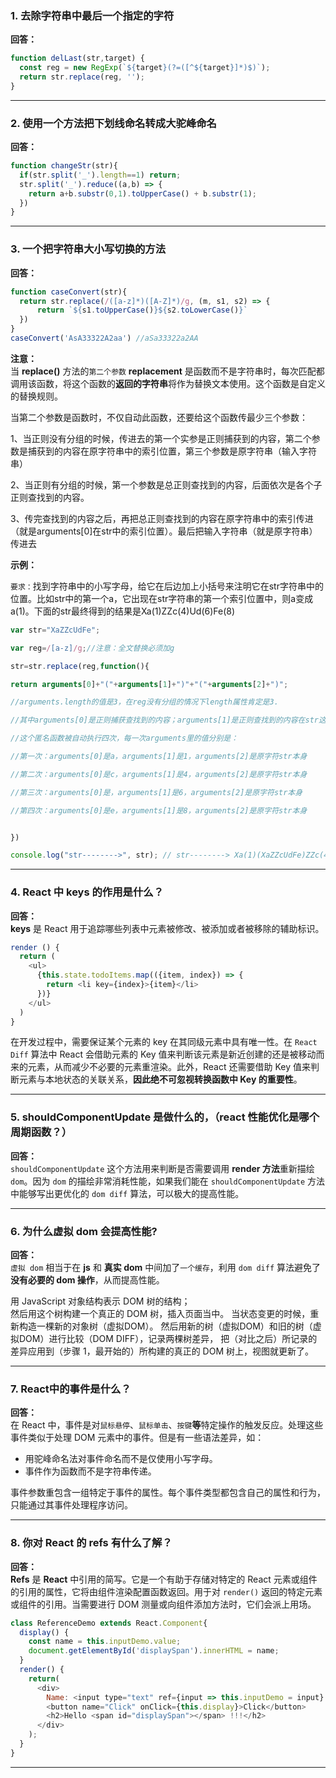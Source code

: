 ### 1. 去除字符串中最后一个**指定**的字符
**回答：**
```js
function delLast(str,target) {
  const reg = new RegExp(`${target}(?=([^${target}]*)$)`);
  return str.replace(reg, '');
}
```

---

### 2. 使用一个方法把下划线命名转成大驼峰命名
**回答：**
```js
function changeStr(str){
  if(str.split('_').length==1) return;
  str.split('_').reduce((a,b) => {
    return a+b.substr(0,1).toUpperCase() + b.substr(1);
  })
}
```

---

### 3. 一个把字符串大小写切换的方法
**回答：**
```js
function caseConvert(str){
  return str.replace(/([a-z]*)([A-Z]*)/g, (m, s1, s2) => {
	  return `${s1.toUpperCase()}${s2.toLowerCase()}`
  })
}
caseConvert('AsA33322A2aa') //aSa33322a2AA
```

**注意：**<br/>
当 **replace()** 方法的`第二个参数` **replacement** 是函数而不是字符串时，每次匹配都调用该函数，将这个函数的**返回的字符串**将作为替换文本使用。这个函数是自定义的替换规则。

当第二个参数是函数时，不仅自动此函数，还要给这个函数传最少三个参数：

1、当正则没有分组的时候，传进去的第一个实参是正则捕获到的内容，第二个参数是捕获到的内容在原字符串中的索引位置，第三个参数是原字符串（输入字符串）

2、当正则有分组的时候，第一个参数是总正则查找到的内容，后面依次是各个子正则查找到的内容。

3、传完查找到的内容之后，再把总正则查找到的内容在原字符串中的索引传进（就是arguments[0]在str中的索引位置）。最后把输入字符串（就是原字符串）传进去

**示例：**

`要求：`找到字符串中的小写字母，给它在后边加上小括号来注明它在str字符串中的位置。比如str中的第一个a，它出现在str字符串的第一个索引位置中，则a变成a(1)。下面的str最终得到的结果是Xa(1)ZZc(4)Ud(6)Fe(8)
```js
var str="XaZZcUdFe";

var reg=/[a-z]/g;//注意：全文替换必须加g

str=str.replace(reg,function(){

return arguments[0]+"("+arguments[1]+")"+"("+arguments[2]+")";

//arguments.length的值是3，在reg没有分组的情况下length属性肯定是3.

//其中arguments[0]是正则捕获查找到的内容；arguments[1]是正则查找到的内容在str这个字符串中的索引位置；arguments[2]是str字符串本身（叫输入字符串）

//这个匿名函数被自动执行四次，每一次arguments里的值分别是：

//第一次：arguments[0]是a，arguments[1]是1，arguments[2]是原字符str本身

//第二次：arguments[0]是c，arguments[1]是4，arguments[2]是原字符str本身

//第三次：arguments[0]是，arguments[1]是6，arguments[2]是原字符str本身

//第四次：arguments[0]是e，arguments[1]是8，arguments[2]是原字符str本身


})

console.log("str-------->", str); // str--------> Xa(1)(XaZZcUdFe)ZZc(4)(XaZZcUdFe)Ud(6)(XaZZcUdFe)Fe(8)(XaZZcUdFe)
```

---

### 4. React 中 keys 的作用是什么？
**回答：**<br/>
**keys** 是 React 用于追踪哪些列表中元素被修改、被添加或者被移除的辅助标识。
```js
render () {
  return (
    <ul>
      {this.state.todoItems.map(({item, index}) => {
        return <li key={index}>{item}</li>
      })}
    </ul>
  )
}
```
在开发过程中，需要保证某个元素的 key 在其同级元素中具有唯一性。在 `React Diff` 算法中 React 会借助元素的 Key 值来判断该元素是新近创建的还是被移动而来的元素，从而减少不必要的元素重渲染。此外，React 还需要借助 Key 值来判断元素与本地状态的关联关系，**因此绝不可忽视转换函数中 Key 的重要性**。

---

### 5. shouldComponentUpdate 是做什么的，（react 性能优化是哪个周期函数？）
**回答：**<br/>
`shouldComponentUpdate` 这个方法用来判断是否需要调用 **render 方法**重新描绘 `dom`。因为 `dom` 的描绘非常消耗性能，如果我们能在 `shouldComponentUpdate` 方法中能够写出更优化的 `dom diff` 算法，可以极大的提高性能。

---

### 6. 为什么虚拟 dom 会提高性能?
**回答：**<br/>
`虚拟 dom` 相当于在 **js** 和 **真实 dom** 中间加了`一个缓存`，利用 `dom diff` 算法避免了**没有必要的 dom 操作**，从而提高性能。

用 JavaScript 对象结构表示 DOM 树的结构；<br/>
然后用这个树构建一个真正的 DOM 树，插入页面当中。
当状态变更的时候，重新构造一棵新的对象树（虚拟DOM）。
然后用新的树（虚拟DOM）和旧的树（虚拟DOM）进行比较（DOM DIFF），记录两棵树差异，
把（对比之后）所记录的差异应用到（步骤 1，最开始的）所构建的真正的 DOM 树上，视图就更新了。

---

### 7. React中的事件是什么？
**回答：**<br/>
在 React 中，事件是对`鼠标悬停`、`鼠标单击`、`按键`**等**特定操作的触发反应。处理这些事件类似于处理 DOM 元素中的事件。但是有一些语法差异，如：

* 用驼峰命名法对事件命名而不是仅使用小写字母。
* 事件作为函数而不是字符串传递。

事件参数重包含一组特定于事件的属性。每个事件类型都包含自己的属性和行为，只能通过其事件处理程序访问。

---

### 8. 你对 React 的 refs 有什么了解？
**回答：**<br/>
**Refs** 是 **React** 中引用的简写。它是一个有助于存储对特定的 React 元素或组件的引用的属性，它将由组件渲染配置函数返回。用于对 `render()` 返回的特定元素或组件的引用。当需要进行 DOM 测量或向组件添加方法时，它们会派上用场。
```js
class ReferenceDemo extends React.Component{
  display() {
    const name = this.inputDemo.value;
    document.getElementById('displaySpan').innerHTML = name;
  }
  render() {
    return(
      <div>
        Name: <input type="text" ref={input => this.inputDemo = input} />
        <button name="Click" onClick={this.display}>Click</button>            
        <h2>Hello <span id="displaySpan"></span> !!!</h2>
      </div>
    );
  }
}
```

 ---

